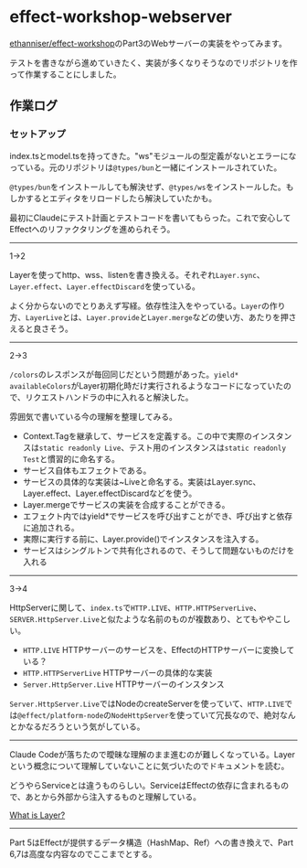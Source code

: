 # effect-workshop-webserver

[ethanniser/effect-workshop](https://github.com/ethanniser/effect-workshop/tree/main/src)のPart3のWebサーバーの実装をやってみます。

テストを書きながら進めていきたく、実装が多くなりそうなのでリポジトリを作って作業することにしました。

## 作業ログ

### セットアップ

index.tsとmodel.tsを持ってきた。"ws"モジュールの型定義がないとエラーになっている。元のリポジトリは`@types/bun`と一緒にインストールされていた。

`@types/bun`をインストールしても解決せず、`@types/ws`をインストールした。もしかするとエディタをリロードしたら解決していたかも。

最初にClaudeにテスト計画とテストコードを書いてもらった。これで安心してEffectへのリファクタリングを進められそう。

---

1→2

Layerを使ってhttp、wss、listenを書き換える。それぞれ`Layer.sync`、`Layer.effect`、`Layer.effectDiscard`を使っている。

よく分からないのでとりあえず写経。依存性注入をやっている。`Layer`の作り方、`LayerLive`とは、`Layer.provide`と`Layer.merge`などの使い方、あたりを押さえると良さそう。

---

2→3

`/colors`のレスポンスが毎回同じだという問題があった。`yield* availableColors`がLayer初期化時だけ実行されるようなコードになっていたので、リクエストハンドラの中に入れると解決した。

雰囲気で書いている今の理解を整理してみる。

- Context.Tagを継承して、サービスを定義する。この中で実際のインスタンスは`static readonly Live`、テスト用のインスタンスは`static readonly Test`と慣習的に命名する。
- サービス自体もエフェクトである。
- サービスの具体的な実装は~Liveと命名する。実装はLayer.sync、Layer.effect、Layer.effectDiscardなどを使う。
- Layer.mergeでサービスの実装を合成することができる。
- エフェクト内ではyield*でサービスを呼び出すことができ、呼び出すと依存に追加される。
- 実際に実行する前に、Layer.provide()でインスタンスを注入する。
- サービスはシングルトンで共有化されるので、そうして問題ないものだけを入れる

---

3→4

HttpServerに関して、`index.ts`で`HTTP.LIVE`、`HTTP.HTTPServerLive`、`SERVER.HttpServer.Live`と似たような名前のものが複数あり、とてもややこしい。

- `HTTP.LIVE` HTTPサーバーのサービスを、EffectのHTTPサーバーに変換している？
- `HTTP.HTTPServerLive` HTTPサーバーの具体的な実装
- `Server.HttpServer.Live` HTTPサーバーのインスタンス

`Server.HttpServer.Live`ではNodeのcreateServerを使っていて、`HTTP.LIVE`では`@effect/platform-node`の`NodeHttpServer`を使っていて冗長なので、絶対なんとかなるだろうという気がしている。

---

Claude Codeが落ちたので曖昧な理解のまま進むのが難しくなっている。Layerという概念について理解していないことに気づいたのでドキュメントを読む。

どうやらServiceとは違うものらしい。ServiceはEffectの依存に含まれるもので、あとから外部から注入するものと理解している。

[What is Layer?](./what-is-layer.md)

---

Part 5はEffectが提供するデータ構造（HashMap、Ref）への書き換えで、Part 6,7は高度な内容なのでここまでとする。
